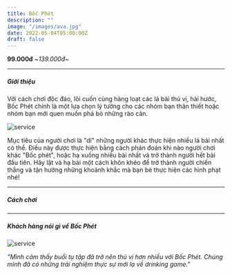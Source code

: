 ```yaml
---
title: Bốc Phét
description: ""
image: "/images/ava.jpg"
date: 2022-05-04T05:00:00Z
draft: false
---
```

**99.000đ** ~_139.000đ_~ 

---
##### Giới thiệu

Với cách chơi độc đáo, lôi cuốn cùng hàng loạt các lá bài thú vị, hài hước, Bốc Phét chính là một lựa chọn lý tưởng cho các nhóm bạn thân thiết hoặc nhóm bạn mới quen muốn phả bỏ những rào cản.      

![service](/images/contentbocphet.png "service")

Mục tiêu của người chơi là "dí" những người khác thực hiện nhiều lá bài nhất có thể. Điều này được thực hiện bằng cách phán đoán khi nào người chơi khác "Bốc phét", hoặc hạ xuống nhiều bài nhất và trở thành người hết bài đầu tiên. Hãy lật và hạ bài một cách khôn khéo để trở thành người chiến thắng và tận hưởng những khoảnh khắc mà bạn bè thực hiện các hình phạt nhé!



---

##### Cách chơi

<YoutubePlayer id="C0DPdy98e4c" title="YouTube Video" />

---
##### Khách hàng nói gì về Bốc Phét
![service](/images/test1.png "service")

_"Mình cảm thấy buổi tụ tập đã trở nên thú vị hơn nhiều với Bốc Phét. Chúng mình đã có những trải nghiệm thực sự mới lạ về drinking game."_
